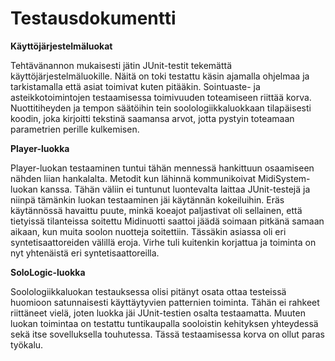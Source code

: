 # Testausdokumentti

**Käyttöjärjestelmäluokat**

Tehtävänannon mukaisesti jätin JUnit-testit tekemättä käyttöjärjestelmäluokille. Näitä on toki testattu käsin ajamalla ohjelmaa ja tarkistamalla että asiat toimivat kuten pitääkin.
Sointuaste- ja asteikkotoimintojen testaamisessa toimivuuden toteamiseen riittää korva. Nuottitiheyden ja tempon säätöihin tein soolologiikkaluokkaan tilapäisesti koodin, joka kirjoitti tekstinä saamansa arvot, jotta pystyin toteamaan parametrien perille kulkemisen.

**Player-luokka**

Player-luokan testaaminen tuntui tähän mennessä hankittuun osaamiseen nähden liian hankalalta. Metodit kun lähinnä kommunikoivat MidiSystem-luokan kanssa. Tähän väliin ei tuntunut luontevalta laittaa JUnit-testejä ja niinpä tämänkin luokan testaaminen jäi käytännän kokeiluihin. Eräs käytännössä havaittu puute, minkä koeajot paljastivat oli sellainen, että tietyissä tilanteissa soitettu Midinuotti saattoi jäädä soimaan pitkänä samaan aikaan, kun muita soolon nuotteja soitettiin. Tässäkin asiassa oli eri syntetisaattoreiden välillä eroja. Virhe tuli kuitenkin korjattua ja toiminta on nyt yhtenäistä eri syntetisaattoreilla.

**SoloLogic-luokka**

Soolologiikkaluokan testauksessa olisi pitänyt osata ottaa testeissä huomioon satunnaisesti käyttäytyvien patternien toiminta. Tähän ei rahkeet riittäneet vielä, joten luokka jäi JUnit-testien osalta testaamatta. Muuten luokan toimintaa on testattu tuntikaupalla sooloistin kehityksen yhteydessä sekä itse sovelluksella touhutessa. Tässä testaamisessa korva on ollut paras työkalu.
